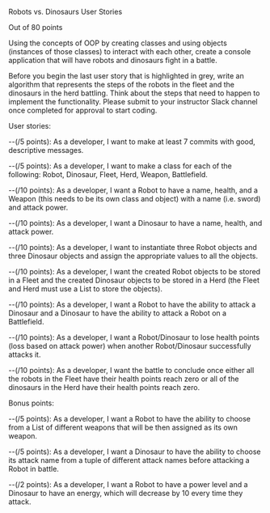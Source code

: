 Robots vs. Dinosaurs User Stories

Out of 80 points

Using the concepts of OOP by creating classes and using objects (instances of those classes) to interact with each other, create a console application that will have robots and dinosaurs fight in a battle.

Before you begin the last user story that is highlighted in grey, write an algorithm that represents the steps of the robots in the fleet and the dinosaurs in the herd battling. Think about the steps that need to happen to implement the functionality. Please submit to your instructor Slack channel once completed for approval to start coding.

User stories:

--(/5 points): As a developer, I want to make at least 7 commits with good, descriptive messages.

--(/5 points): As a developer, I want to make a class for each of the following: Robot, Dinosaur, Fleet, Herd, Weapon, Battlefield.

--(/10 points): As a developer, I want a Robot to have a name, health, and a Weapon (this needs to be its own class and object) with a name (i.e. sword) and attack power.

--(/10 points): As a developer, I want a Dinosaur to have a name, health, and attack power.

--(/10 points): As a developer, I want to instantiate three Robot objects and three Dinosaur objects and assign the appropriate values to all the objects.

--(/10 points): As a developer, I want the created Robot objects to be stored in a Fleet and the created Dinosaur objects to be stored in a Herd (the Fleet and Herd must use a List to store the objects).

--(/10 points): As a developer, I want a Robot to have the ability to attack a Dinosaur and a Dinosaur to have the ability to attack a Robot on a Battlefield.

--(/10 points): As a developer, I want a Robot/Dinosaur to lose health points (loss based on attack power) when another Robot/Dinosaur successfully attacks it.

--(/10 points): As a developer, I want the battle to conclude once either all the robots in the Fleet have their health points reach zero or all of the dinosaurs in the Herd have their health points reach zero.

Bonus points:

--(/5 points): As a developer, I want a Robot to have the ability to choose from a List of different weapons that will be then assigned as its own weapon.

--(/5 points): As a developer, I want a Dinosaur to have the ability to choose its attack name from a tuple of different attack names before attacking a Robot in battle.

--(/2 points): As a developer, I want a Robot to have a power level and a Dinosaur to have an energy, which will decrease by 10 every time they attack.
